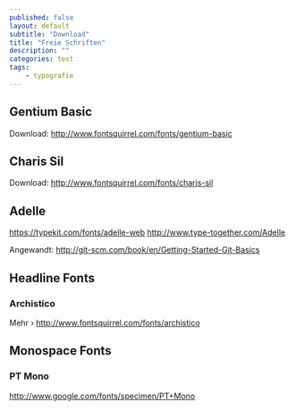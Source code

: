 ```yaml
---
published: false
layout: default
subtitle: "Download"
title: "Freie Schriften"
description: ""
categories: text
tags:
    - typografie
---
```



## Gentium Basic

Download: <http://www.fontsquirrel.com/fonts/gentium-basic>

## Charis Sil

Download: <http://www.fontsquirrel.com/fonts/charis-sil>

## Adelle

<https://typekit.com/fonts/adelle-web>
<http://www.type-together.com/Adelle>

Angewandt: <http://git-scm.com/book/en/Getting-Started-Git-Basics>



## Headline Fonts

### Archistico

Mehr › <http://www.fontsquirrel.com/fonts/archistico>




## Monospace Fonts

### PT Mono
<http://www.google.com/fonts/specimen/PT+Mono>
